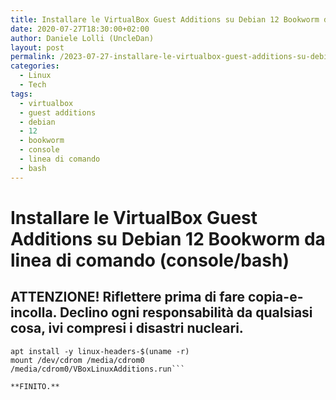 ```yaml
---
title: Installare le VirtualBox Guest Additions su Debian 12 Bookworm da linea di comando (console/bash)
date: 2020-07-27T18:30:00+02:00
author: Daniele Lolli (UncleDan)
layout: post
permalink: /2023-07-27-installare-le-virtualbox-guest-additions-su-debian-12-bookworm-da-linea-di-comando-console-bash
categories:
  - Linux
  - Tech
tags:
  - virtualbox
  - guest additions
  - debian
  - 12
  - bookworm
  - console
  - linea di comando
  - bash
---
```

# Installare le VirtualBox Guest Additions su Debian 12 Bookworm da linea di comando (console/bash)

## ATTENZIONE! Riflettere prima di fare copia-e-incolla. Declino ogni responsabilità da qualsiasi cosa, ivi compresi i disastri nucleari.

```
apt install -y linux-headers-$(uname -r)
mount /dev/cdrom /media/cdrom0
/media/cdrom0/VBoxLinuxAdditions.run```

**FINITO.**
